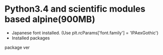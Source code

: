 Python3.4 and scientific modules based alpine(900MB)
========

- Japanese font installed. (Use plt.rcParams['font.family'] = 'IPAexGothic')
- Installed packages

package	ver